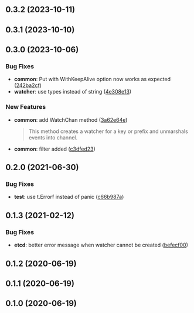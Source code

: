 ## 0.3.2 (2023-10-11)



## 0.3.1 (2023-10-10)



## 0.3.0 (2023-10-06)


### Bug Fixes

* **common**: Put with WithKeepAlive option now works as expected ([242ba2cf](https://github.com/postfinance/store/commit/242ba2cf))
* **watcher**: use types instead of string ([4e308e13](https://github.com/postfinance/store/commit/4e308e13))


### New Features

* **common**: add WatchChan method ([3a62e64e](https://github.com/postfinance/store/commit/3a62e64e))
  > This method creates a watcher for a key or prefix and unmarshals events into channel.
* **common**: filter added ([c3dfed23](https://github.com/postfinance/store/commit/c3dfed23))



## 0.2.0 (2021-06-30)


### Bug Fixes

* **test**: use t.Errorf instead of panic ([c66b987a](https://github.com/postfinance/store/commit/c66b987a))



## 0.1.3 (2021-02-12)


### Bug Fixes

* **etcd**: better error message when watcher cannot be created ([befecf00](https://github.com/postfinance/store/commit/befecf00))


## 0.1.2 (2020-06-19)



## 0.1.1 (2020-06-19)



## 0.1.0 (2020-06-19)



